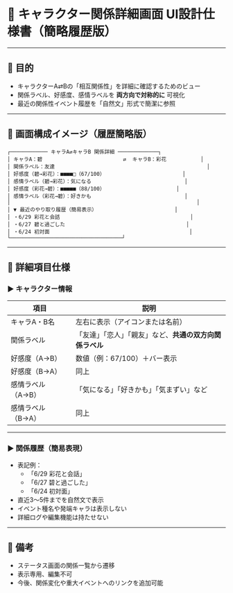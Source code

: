 
# 🔁 キャラクター関係詳細画面 UI設計仕様書（簡略履歴版）

---

## 🎯 目的

- キャラクターA⇄Bの「相互関係性」を詳細に確認するためのビュー
- 関係ラベル、好感度、感情ラベルを **両方向で対称的に** 可視化
- 最近の関係性イベント履歴を「自然文」形式で簡潔に参照

---

## 🧱 画面構成イメージ（履歴簡略版）

```
┌──────────── キャラA⇄キャラB 関係詳細 ─────────────┐
│ キャラA：碧                          ⇄  キャラB：彩花           │
│ 関係ラベル：友達                                                 │
│ 好感度（碧→彩花）：■■■■□（67/100）                         │
│ 感情ラベル（碧→彩花）：気になる                              │
│ 好感度（彩花→碧）：■■■■■（88/100）                       │
│ 感情ラベル（彩花→碧）：好きかも                              │
│                                                            │
│ ▼ 最近のやり取り履歴（簡易表示）                         │
│ ・6/29 彩花と会話                                          │
│ ・6/27 碧と過ごした                                       │
│ ・6/24 初対面                                             │
└────────────────────────────────────┘
```

---

## 🔸 詳細項目仕様

### ▶ キャラクター情報

| 項目 | 説明 |
|------|------|
| キャラA・B名 | 左右に表示（アイコンまたは名前） |
| 関係ラベル | 「友達」「恋人」「親友」など、**共通の双方向関係ラベル** |
| 好感度（A→B） | 数値（例：67/100）＋バー表示 |
| 好感度（B→A） | 同上 |
| 感情ラベル（A→B） | 「気になる」「好きかも」「気まずい」など |
| 感情ラベル（B→A） | 同上 |

---

### ▶ 関係履歴（簡易表現）

- 表記例：
  - 「6/29 彩花と会話」
  - 「6/27 碧と過ごした」
  - 「6/24 初対面」
- 直近3〜5件までを自然文で表示
- イベント種名や発端キャラは表示しない
- 詳細ログや編集機能は持たせない

---

## 📝 備考

- ステータス画面の関係一覧から遷移
- 表示専用、編集不可
- 今後、関係変化や重大イベントへのリンクを追加可能
